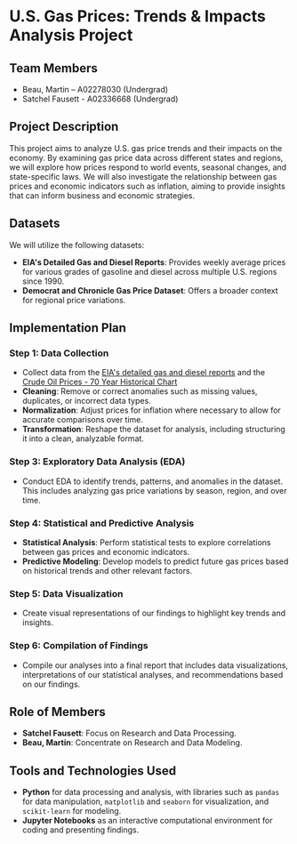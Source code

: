 # U.S. Gas Prices: Trends & Impacts Analysis Project

## Team Members
- Beau, Martin – A02278030 (Undergrad)
- Satchel Fausett - A02336668 (Undergrad)

## Project Description
This project aims to analyze U.S. gas price trends and their impacts on the economy. By examining gas price data across different states and regions, we will explore how prices respond to world events, seasonal changes, and state-specific laws. We will also investigate the relationship between gas prices and economic indicators such as inflation, aiming to provide insights that can inform business and economic strategies.

## Datasets
We will utilize the following datasets:
- **EIA's Detailed Gas and Diesel Reports**: Provides weekly average prices for various grades of gasoline and diesel across multiple U.S. regions since 1990.
- **Democrat and Chronicle Gas Price Dataset**: Offers a broader context for regional price variations.

## Implementation Plan

### Step 1: Data Collection
- Collect data from the [EIA's detailed gas and diesel reports](https://www.eia.gov/petroleum/gasdiesel/) and the [Crude Oil Prices - 70 Year Historical Chart](https://www.macrotrends.net/1369/crude-oil-price-history-chart)
- **Cleaning**: Remove or correct anomalies such as missing values, duplicates, or incorrect data types.
- **Normalization**: Adjust prices for inflation where necessary to allow for accurate comparisons over time.
- **Transformation**: Reshape the dataset for analysis, including structuring it into a clean, analyzable format.

### Step 3: Exploratory Data Analysis (EDA)
- Conduct EDA to identify trends, patterns, and anomalies in the dataset. This includes analyzing gas price variations by season, region, and over time.

### Step 4: Statistical and Predictive Analysis
- **Statistical Analysis**: Perform statistical tests to explore correlations between gas prices and economic indicators.
- **Predictive Modeling**: Develop models to predict future gas prices based on historical trends and other relevant factors.

### Step 5: Data Visualization
- Create visual representations of our findings to highlight key trends and insights.

### Step 6: Compilation of Findings
- Compile our analyses into a final report that includes data visualizations, interpretations of our statistical analyses, and recommendations based on our findings.

## Role of Members
- **Satchel Fausett**: Focus on Research and Data Processing.
- **Beau, Martin**: Concentrate on Research and Data Modeling.

## Tools and Technologies Used
- **Python** for data processing and analysis, with libraries such as `pandas` for data manipulation, `matplotlib` and `seaborn` for visualization, and `scikit-learn` for modeling.
- **Jupyter Notebooks** as an interactive computational environment for coding and presenting findings.
